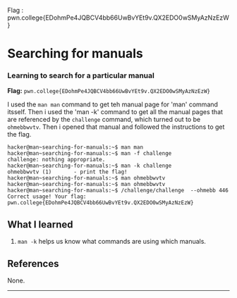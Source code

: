 Flag : pwn.college{EDohmPe4JQBCV4bb66UwBvYEt9v.QX2EDO0wSMyAzNzEzW}
# Searching for manuals

### Learning to search for a particular manual

**Flag:** `pwn.college{EDohmPe4JQBCV4bb66UwBvYEt9v.QX2EDO0wSMyAzNzEzW}`

I used the `man man` command to get teh manual page for 'man' command itsself. Then i used the 'man -k' command to get all the manual pages that are referenced
by the `challenge` command, which turned out to be `ohmebbwvtv`. Then i opened that manual and followed the instructions to get the flag.

```
hacker@man~searching-for-manuals:~$ man man
hacker@man~searching-for-manuals:~$ man -f challenge
challenge: nothing appropriate.
hacker@man~searching-for-manuals:~$ man -k challenge
ohmebbwvtv (1)       - print the flag!
hacker@man~searching-for-manuals:~$ man ohmebbwvtv
hacker@man~searching-for-manuals:~$ man ohmebbwvtv
hacker@man~searching-for-manuals:~$ /challenge/challenge  --ohmebb 446
Correct usage! Your flag: pwn.college{EDohmPe4JQBCV4bb66UwBvYEt9v.QX2EDO0wSMyAzNzEzW}
```

## What I learned

1. `man -k` helps us know what commands are using which manuals.

## References

None. 

---
